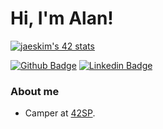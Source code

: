 
# Hi, I'm Alan!
[![jaeskim's 42 stats](https://badge42.herokuapp.com/api/stats/alachris?cursus=42Cursus-WarmUp-SP)](https://www.42sp.org.br/)

[![Github Badge](https://img.shields.io/badge/-Github-000?style=flat-square&logo=Github&logoColor=white&link=https://github.com/fagnerpsantos)](https://github.com/alanalvarenga)
[![Linkedin Badge](https://img.shields.io/badge/-LinkedIn-blue?style=flat-square&logo=Linkedin&logoColor=white&link=https://www.linkedin.com/in/fagnerpsantos/)](https://www.linkedin.com/in/alanalvarenga/)

### About me
- Camper at [42SP](https://42sp.org.br).

